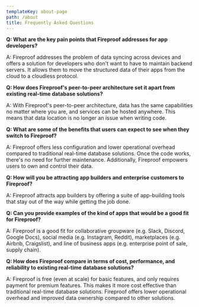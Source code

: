 ```yaml
---
templateKey: about-page
path: /about
title: Frequently Asked Questions
---
```

**Q: What are the key pain points that Fireproof addresses for app developers?** 

A: Fireproof addresses the problem of data syncing across devices and offers a solution for developers who don't want to have to maintain backend servers. It allows them to move the structured data of their apps from the cloud to a cloudless protocol.

**Q: How does Fireproof's peer-to-peer architecture set it apart from existing real-time database solutions?** 

A: With Fireproof's peer-to-peer architecture, data has the same capabilities no matter where you are, and services can be hosted anywhere. This means that data location is no longer an issue when writing code.

**Q: What are some of the benefits that users can expect to see when they switch to Fireproof?** 

A: Fireproof offers less configuration and lower operational overhead compared to traditional real-time database solutions. Once the code works, there's no need for further maintenance. Additionally, Fireproof empowers users to own and control their data.

**Q: How will you be attracting app builders and enterprise customers to Fireproof?** 

A: Fireproof attracts app builders by offering a suite of app-building tools that stay out of the way while getting the job done.

**Q: Can you provide examples of the kind of apps that would be a good fit for Fireproof?** 

A: Fireproof is a good fit for collaborative groupware (e.g. Slack, Discord, Google Docs), social media (e.g. Instagram, Reddit), marketplaces (e.g. Airbnb, Craigslist), and line of business apps (e.g. enterprise point of sale, supply chain).

**Q: How does Fireproof compare in terms of cost, performance, and reliability to existing real-time database solutions?** 

A: Fireproof is free (even at scale) for basic features, and only requires payment for premium features. This makes it more cost effective than traditional real-time database solutions. Fireproof offers lower operational overhead and improved data ownership compared to other solutions.